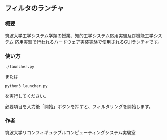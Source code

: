 ## フィルタのランチャ

### 概要
筑波大学工学システム学類の授業、知的工学システム応用実験及び機能工学システム
応用実験で行われるハードウェア実装実験で使用されるGUIランチャです。

### 使い方
```
./launcher.py
```
または
```
python3 launcher.py
```
を実行してください。

必要項目を入力後「開始」ボタンを押すと、フィルタリングを開始します。

### 作者
筑波大学リコンフィギュラブルコンピューティングシステム実験室

